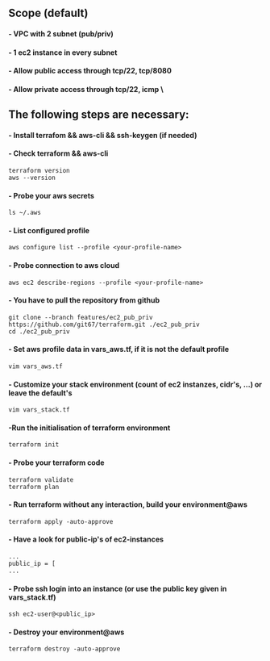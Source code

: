 ## Scope (default)
#### - VPC with 2 subnet (pub/priv)
#### - 1 ec2 instance in every subnet
#### - Allow public access through tcp/22, tcp/8080
#### - Allow private access through tcp/22, icmp \\

## The following steps are necessary:
#### - Install terrafom && aws-cli && ssh-keygen (if needed)
#### - Check terraform && aws-cli

```
terraform version
aws --version
```

#### - Probe your aws secrets
```
ls ~/.aws
```

#### - List configured profile
```
aws configure list --profile <your-profile-name>
```

#### - Probe connection to aws cloud
```
aws ec2 describe-regions --profile <your-profile-name>
```

#### - You have to pull the repository from github
```
git clone --branch features/ec2_pub_priv https://github.com/git67/terraform.git ./ec2_pub_priv
cd ./ec2_pub_priv
```

#### - Set aws profile data in vars_aws.tf, if it is not the default profile
```
vim vars_aws.tf
```
#### - Customize your stack environment (count of ec2 instanzes, cidr's, ...) or leave the default's
```
vim vars_stack.tf
```
#### -Run the initialisation of terraform environment
```
terraform init
```

#### - Probe your terraform code
```
terraform validate
terraform plan
```

#### - Run terraform without any interaction, build your environment@aws
```
terraform apply -auto-approve
```

#### - Have a look for public-ip's of ec2-instances
```
...
public_ip = [
...
```

#### - Probe ssh login into an instance (or use the public key given in vars_stack.tf)
```
ssh ec2-user@<public_ip>
```


#### - Destroy your environment@aws
```
terraform destroy -auto-approve
```

